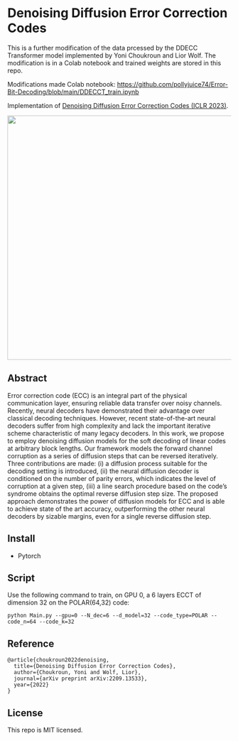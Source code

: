 # Denoising Diffusion Error Correction Codes

This is a further modification of the data prcessed by the DDECC Transformer model implemented by Yoni Choukroun and Lior Wolf. The modification is in a Colab notebook and trained weights are stored in this repo. 

Modifications made Colab notebook: https://github.com/pollyjuice74/Error-Bit-Decoding/blob/main/DDECCT_train.ipynb 

Implementation of [Denoising Diffusion Error Correction Codes (ICLR 2023)](https://arxiv.org/abs/2209.13533).

<p align="center">
<img src="Codes_DB/illust_ddecc2.PNG" width="550px">
</p>

## Abstract
Error correction code (ECC) is an integral part of the physical communication
layer, ensuring reliable data transfer over noisy channels. Recently, neural decoders have demonstrated their advantage over classical decoding techniques.
However, recent state-of-the-art neural decoders suffer from high complexity and
lack the important iterative scheme characteristic of many legacy decoders. In this
work, we propose to employ denoising diffusion models for the soft decoding of
linear codes at arbitrary block lengths. Our framework models the forward channel corruption as a series of diffusion steps that can be reversed iteratively. Three
contributions are made: (i) a diffusion process suitable for the decoding setting is
introduced, (ii) the neural diffusion decoder is conditioned on the number of parity errors, which indicates the level of corruption at a given step, (iii) a line search
procedure based on the code’s syndrome obtains the optimal reverse diffusion step
size. The proposed approach demonstrates the power of diffusion models for ECC
and is able to achieve state of the art accuracy, outperforming the other neural decoders by sizable margins, even for a single reverse diffusion step.


## Install
- Pytorch

## Script
Use the following command to train, on GPU 0, a 6 layers ECCT of dimension 32 on the POLAR(64,32) code:

`python Main.py --gpu=0 --N_dec=6 --d_model=32 --code_type=POLAR --code_n=64 --code_k=32`
      
## Reference
    @article{choukroun2022denoising,
      title={Denoising Diffusion Error Correction Codes},
      author={Choukroun, Yoni and Wolf, Lior},
      journal={arXiv preprint arXiv:2209.13533},
      year={2022}
    }

## License
This repo is MIT licensed.
